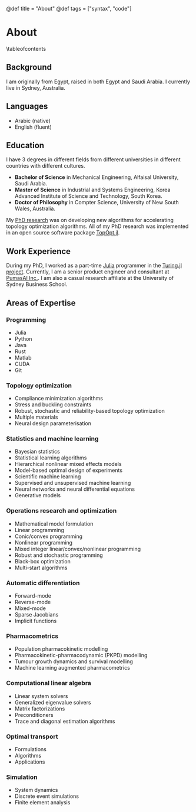 @def title = "About"
@def tags = ["syntax", "code"]

# About

\tableofcontents <!-- you can use \toc as well -->

## Background

I am originally from Egypt, raised in both Egypt and Saudi Arabia. I currently live in Sydney, Australia.

## Languages

- Arabic (native)
- English (fluent)

## Education

I have 3 degrees in different fields from different universities in different countries with different cultures.

- **Bachelor of Science** in Mechanical Engineering, Alfaisal University, Saudi Arabia.
- **Master of Science** in Industrial and Systems Engineering, Korea Advanced Institute of Science and Technology, South Korea.
- **Doctor of Philosophy** in Compter Science, University of New South Wales, Australia.

My [PhD research](https://unsworks.unsw.edu.au/entities/publication/d34622da-75cb-419f-b433-d9a452a2146a/full) was on developing new algorithms for accelerating topology optimization algorithms. All of my PhD research was implemented in an open source software package [TopOpt.jl](https://github.com/JuliaTopOpt/TopOpt.jl).

## Work Experience

During my PhD, I worked as a part-time [Julia](https://julialang.org) programmer in the [Turing.jl project](https://github.com/TuringLang/Turing.jl). Currently, I am a senior product engineer and consultant at [PumasAI Inc.](https://pumas.ai). I am also a casual research affiliate at the University of Sydney Business School.

## Areas of Expertise

### Programming

- Julia
- Python
- Java
- Rust
- Matlab
- CUDA
- Git

### Topology optimization

- Compliance minimization algorithms
- Stress and buckling constraints
- Robust, stochastic and reliability-based topology optimization
- Multiple materials
- Neural design parameterisation

### Statistics and machine learning

- Bayesian statistics
- Statistical learning algorithms
- Hierarchical nonlinear mixed effects models
- Model-based optimal design of experiments
- Scientific machine learning
- Supervised and unsupervised machine learning
- Neural networks and neural differential equations
- Generative models

### Operations research and optimization

- Mathematical model formulation
- Linear programming
- Conic/convex programming
- Nonlinear programming
- Mixed integer linear/convex/nonlinear programming
- Robust and stochastic programming
- Black-box optimization
- Multi-start algorithms

### Automatic differentiation

- Forward-mode
- Reverse-mode
- Mixed-mode
- Sparse Jacobians
- Implicit functions

### Pharmacometrics

- Population pharmacokinetic modelling
- Pharmacokinetic-pharmacodynamic (PKPD) modelling
- Tumour growth dynamics and survival modelling
- Machine learning augmented pharmacometrics

### Computational linear algebra

- Linear system solvers
- Generalized eigenvalue solvers
- Matrix factorizations
- Preconditioners
- Trace and diagonal estimation algorithms

### Optimal transport

- Formulations
- Algorithms
- Applications

### Simulation

- System dynamics
- Discrete event simulations
- Finite element analysis
